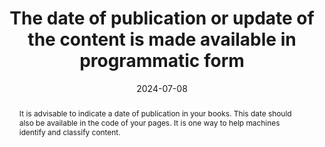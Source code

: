 ---
title: The date of publication or update of the content is made available in programmatic form
abstract: It is advisable to indicate a date of publication in your books. This date should also be available in the code of your pages. It is one way to help machines identify and classify content.
categories:
  - Identification
agrege: O4224-E069
opquast: 4 224
indiceebook: "69"
description: Režim nr. 069
before: "068"
weight: "069"
after: "070"
actif: "1"
layout: rules
date: 2024-07-08
tags:
  - Readability
  - Trust
  - Sort and Ranking
objectif:
  - Provide a publication date to read and index tools
  - Increase ranking by reading and classification engines
Meo:
  - Use date metadata for publication date
  - Use dcterms:modified metadata to indicate the date of the last modification made to the file
Controle:
  - Check the presence and accuracy of the metadata 'dc:date'
  - Check the presence and relevance of the metadata 'dcterms:modified'
epubcheck: null
ace: null
humancheck: true
ReadiumGoToolkit: null
Source:
  - Opquast
Referentiel:
  - N/A
steps:
  - Crafting
comments:
  - 2024-07-22 Classification Change for Identification & Contact
---